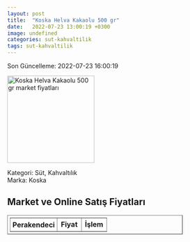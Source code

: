 ```yaml
---
layout: post
title:  "Koska Helva Kakaolu 500 gr"
date:   2022-07-23 13:00:19 +0300
image: undefined
categories: sut-kahvaltilik
tags: sut-kahvaltilik
---
```


Son Güncelleme: 2022-07-23 16:00:19

<img src="undefined" width="200" alt="Koska Helva Kakaolu 500 gr market fiyatları" />

Kategori: Süt, Kahvaltılık
<br />
Marka: Koska

<h2>Market ve Online Satış Fiyatları</h2>

<table border="1" style="padding: 5px;width:80%;">
  <tr>
    <td style="padding: 5px;"><strong>Perakendeci</strong></td>
    <td><strong>Fiyat</strong></td>
    <td><strong>İşlem</strong></td>
  </tr>
  
</table>
